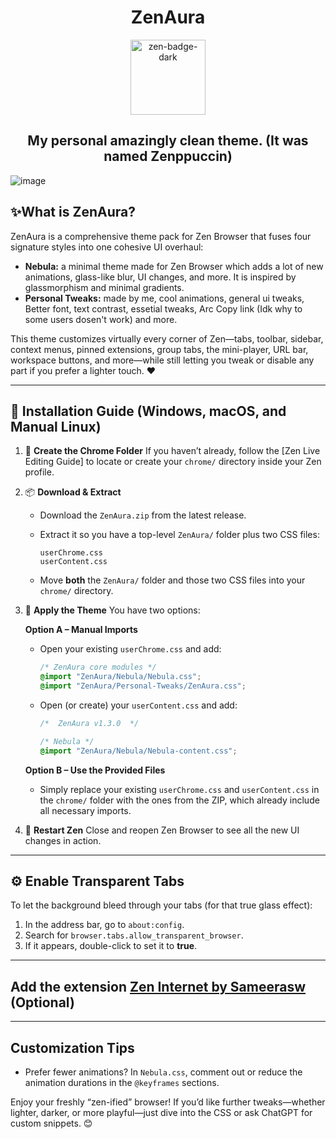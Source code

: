 <h1 align="center">ZenAura</h1>
<div align="center">
    <a href="https://zen-browser.app/">
        <img width="120" alt="zen-badge-dark" src="https://github.com/user-attachments/assets/d6ab3ddf-6630-4062-92d0-22497d2a3f9a" />
    </a>
</div>

<h2 align="center">My personal amazingly clean theme. (It was named Zenppuccin)</h2>

![image](https://github.com/user-attachments/assets/8546aa80-ffad-4525-9361-b6d56c70f54c)




## ✨**What is ZenAura?**
ZenAura is a comprehensive theme pack for Zen Browser that fuses four signature styles into one cohesive UI overhaul:

* **Nebula:** a minimal theme made for Zen Browser which adds a lot of new animations, glass-like blur, UI changes, and more. It is inspired by glassmorphism and minimal gradients.
* **Personal Tweaks:** made by me, cool animations, general ui tweaks, Better font, text contrast, essetial tweaks, Arc Copy link (Idk why to some users dosen't work) and more.


This theme customizes virtually every corner of Zen—tabs, toolbar, sidebar, context menus, pinned extensions, group tabs, the mini-player, URL bar, workspace buttons, and more—while still letting you tweak or disable any part if you prefer a lighter touch. ❤️

---

## 🚀 **Installation Guide** (Windows, macOS, and Manual Linux)

1. 📁 **Create the Chrome Folder**
   If you haven’t already, follow the \[Zen Live Editing Guide] to locate or create your `chrome/` directory inside your Zen profile.

2. 📦 **Download & Extract**

   * Download the `ZenAura.zip` from the latest release.
   * Extract it so you have a top-level `ZenAura/` folder plus two CSS files:

     ```
     userChrome.css
     userContent.css
     ```
   * Move **both** the `ZenAura/` folder and those two CSS files into your `chrome/` directory.

3. 🧩 **Apply the Theme**
   You have two options:

   **Option A – Manual Imports**

   * Open your existing `userChrome.css` and add:

     ```css
     /* ZenAura core modules */
     @import "ZenAura/Nebula/Nebula.css";
     @import "ZenAura/Personal-Tweaks/ZenAura.css";
     ```
   * Open (or create) your `userContent.css` and add:

     ```css
     /*  ZenAura v1.3.0  */

     /* Nebula */
     @import "ZenAura/Nebula/Nebula-content.css";
     ```

   **Option B – Use the Provided Files**

   * Simply replace your existing `userChrome.css` and `userContent.css` in the `chrome/` folder with the ones from the ZIP, which already include all necessary imports.

4. 🔄 **Restart Zen**
   Close and reopen Zen Browser to see all the new UI changes in action.

---

## ⚙️ **Enable Transparent Tabs**
To let the background bleed through your tabs (for that true glass effect):

1. In the address bar, go to `about:config`.
2. Search for `browser.tabs.allow_transparent_browser`.
3. If it appears, double-click to set it to **true**.

---

## Add the extension [Zen Internet by Sameerasw](https://addons.mozilla.org/en-US/firefox/addon/zen-internet/?utm_source=addons.mozilla.org&utm_medium=referral&utm_content=search) (Optional)

---

## **Customization Tips**

* Prefer fewer animations? In `Nebula.css`, comment out or reduce the animation durations in the `@keyframes` sections.

Enjoy your freshly “zen-ified” browser! If you’d like further tweaks—whether lighter, darker, or more playful—just dive into the CSS or ask ChatGPT for custom snippets. 😊

